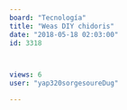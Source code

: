 ```yaml
---
board: "Tecnología"
title: "Weas DIY chidoris"
date: "2018-05-18 02:03:00"
id: 3318



views: 6
user: "yap320sorgesoureDug"

---
```

